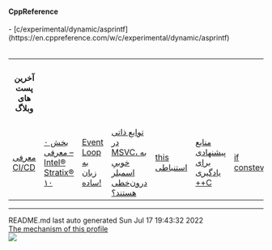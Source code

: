 <tr><td><h4>CppReference</h4></td><tr>
- [c/experimental/dynamic/asprintf](https://en.cppreference.com/w/c/experimental/dynamic/asprintf)<br> <br>
<table><tr><th><h4>آخرین پست های وبلاگ</h4></th></tr>
<td><a href="https://parikhaleghi.ir/2022/07/07/ci-cd/">معرفی CI/CD</a></td>
<td><a href="https://parikhaleghi.ir/2022/05/30/0-intel-stratix-10/">بخش ۰ – معرفی Intel® Stratix® ۱۰</a></td>
<td><a href="https://parikhaleghi.ir/2022/05/16/basic-event-loop/">Event Loop به زبان ساده!</a></td>
<td><a href="https://parikhaleghi.ir/2022/04/12/intrinsics/">توابع ذاتی در MSVC، به خوبیِ اسمبلر درون‌خطی هستند؟</a></td>
<td><a href="https://parikhaleghi.ir/2022/04/06/deducing-this/">this استنباطی</a></td>
<td><a href="https://parikhaleghi.ir/2022/03/13/cc-resources/">منابع پیشنهادی برای یادگیری ++C</a></td>
<td><a href="https://parikhaleghi.ir/2022/02/25/if-consteval/">if consteval</a></td>
<td><a href="https://parikhaleghi.ir/2022/02/21/cc-consteval/">مشکلات consteval و std::is_constant_evaluated</a></td>
<td><a href="https://parikhaleghi.ir/2022/02/20/cc-abbreviated-function-templates/">الگوهای مخفف تابع در ++C</a></td>
<td><a href="https://parikhaleghi.ir/2022/02/15/cc-modules-part-3/">سی‌پلاس‌پلاس۲۰ و ماژول‌ها — قسمت سوّم</a></td></table><hr>
<div align="left">
README.md last auto generated Sun Jul 17 19:43:32 2022
<br>
<a href="https://parikhaleghi.ir" target="_blank">The mechanism of this profile</a>
</div>
<div align="left">
<a href="https://github.com/Mehranalam/PariKhaleghi/actions/workflows/cron.yml"><img src="https://github.com/Mehranalam/PariKhaleghi/actions/workflows/cron.yml/badge.svg"></a>
</div>
